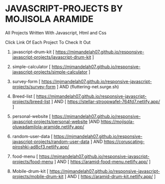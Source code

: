 # JAVASCRIPT-PROJECTS BY MOJISOLA ARAMIDE

All Projects Written With Javascript, Html and Css

Click Link Of Each Project To Check It Out

1. javascript-drum-kit [ https://mjmandelah07.github.io/responsive-javascript-projects/javascript-drum-kit ]

2. simple-calculator  [ https://mjmandelah07.github.io/responsive-javascript-projects/simple-calculator ]

3. survey-form [ https://mjmandelah07.github.io/responsive-javascript-projects/survey-form ] AND
                (fluttering-net.surge.sh)

4. Breed-list [ https://mjmandelah07.github.io/responsive-javascript-projects/breed-list ] AND [ https://stellar-stroopwafel-764fd7.netlify.app/ ]
5. personal-website [ https://mjmandelah07.github.io/responsive-javascript-projects/personal-website ]AND <https://mojisola-oluwadamilola-aramide.netlify.app/>

6. random-user-data [ https://mjmandelah07.github.io/responsive-javascript-projects/random-user-data ] AND <https://coruscating-piroshki-ad8cf3.netlify.app/>

7. food-menu [ https://mjmandelah07.github.io/responsive-javascript-projects/food-menu ] AND [ https://aramid-food-menu.netlify.app/ ]
8. Mobile-drum-kit [ https://mjmandelah07.github.io/responsive-javascript-projects/mobile-drum-kit ] AND [ https://aramid-drum-kit.netlify.app/ ]
